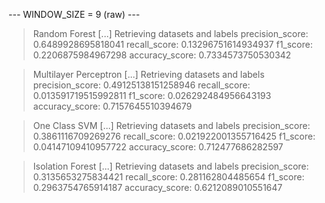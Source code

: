 
 --- WINDOW_SIZE = 9 (raw) --- 


> Random Forest
[...] Retrieving datasets and labels
precision_score: 0.6489928695818041
recall_score: 0.13296751614934937
f1_score: 0.2206875984967298
accuracy_score: 0.7334573750530342


> Multilayer Perceptron
[...] Retrieving datasets and labels
precision_score: 0.49125138151258946
recall_score: 0.013591719515992811
f1_score: 0.026292484956643193
accuracy_score: 0.7157645510394679


> One Class SVM
[...] Retrieving datasets and labels
precision_score: 0.3861116709269276
recall_score: 0.021922001355716425
f1_score: 0.04147109410957722
accuracy_score: 0.712477686282597


> Isolation Forest
[...] Retrieving datasets and labels
precision_score: 0.3135653275834421
recall_score: 0.281162804485654
f1_score: 0.2963754765914187
accuracy_score: 0.6212089010551647
